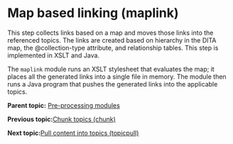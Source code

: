 # Map based linking \(maplink\)

This step collects links based on a map and moves those links into the referenced topics. The links are created based on hierarchy in the DITA map, the @collection-type attribute, and relationship tables. This step is implemented in XSLT and Java.

The `maplink` module runs an XSLT stylesheet that evaluates the map; it places all the generated links into a single file in memory. The module then runs a Java program that pushes the generated links into the applicable topics.

**Parent topic:** [Pre-processing modules](../dev_ref/DITA-OTPreprocess.md)

**Previous topic:**[Chunk topics \(chunk\)](../dev_ref/preprocess-chunk.md)

**Next topic:**[Pull content into topics \(topicpull\)](../dev_ref/preprocess-topicpull.md)

